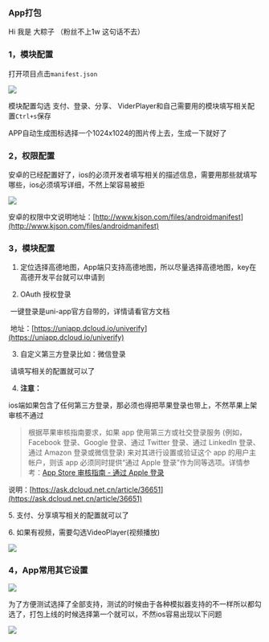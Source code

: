### App打包

Hi 我是 大粽子 （粉丝不上1w 这句话不去）

### 1，模块配置

打开项目点击`manifest.json`  

![](https://img.kancloud.cn/09/a6/09a6906968e38dc6c0c818ade58f18f0_1129x513.png)  

模块配置勾选 支付、登录、分享、 ViderPlayer和自己需要用的模块填写相关配置`Ctrl+s`保存  

APP自动生成图标选择一个1024x1024的图片传上去，生成一下就好了



### 2，权限配置  

安卓的已经配置好了，ios的必须开发者填写相关的描述信息，需要用那些就填写哪些，ios必须填写详细，不然上架容易被拒  

![](https://img.kancloud.cn/28/04/28046e9f5d867ec73b90cca44b5c556a_1278x557.png)  

安卓的权限中文说明地址：[http://www.kjson.com/files/androidmanifest](http://www.kjson.com/files/androidmanifest)  

### 3，模块配置

1.  定位选择高德地图，App端只支持高德地图，所以尽量选择高德地图，key在高德开发平台就可以申请到

2.  OAuth 授权登录  

​    一键登录是uni-app官方自带的，详情请看官方文档  

​    地址：[https://uniapp.dcloud.io/univerify](https://uniapp.dcloud.io/univerify)

3.  自定义第三方登录比如：微信登录  

​    请填写相关的配置就可以了

4.  **注意：**  

​    ios端如果包含了任何第三方登录，那必须也得把苹果登录也带上，不然苹果上架审核不通过



> 根据苹果审核指南要求，如果 app 使用第三方或社交登录服务 (例如，Facebook 登录、Google 登录、通过 Twitter 登录、通过 LinkedIn 登录、通过 Amazon 登录或微信登录) 来对其进行设置或验证这个 app 的用户主帐户，则该 app 必须同时提供“通过 Apple 登录”作为同等选项。详情参考：[App Store 审核指南 - 通过 Apple 登录](https://developer.apple.com/cn/app-store/review/guidelines/#sign-in-with-apple)



说明：[https://ask.dcloud.net.cn/article/36651](https://ask.dcloud.net.cn/article/36651)  

5\. 支付、分享填写相关的配置就可以了  

6\. 如果有视频，需要勾选VideoPlayer(视频播放)  

![](https://img.kancloud.cn/31/f3/31f32ef654d4005f1f0eeb2348cfeab7_257x53.png)



### 4，App常用其它设置  

![](https://img.kancloud.cn/5e/8c/5e8c1083866c0ca214c44d28d95a3136_708x163.png)  

为了方便测试选择了全部支持，测试的时候由于各种模拟器支持的不一样所以都勾选了，打包上线的时候选择第一个就可以，不然ios容易出现以下问题  

![](https://img.kancloud.cn/ef/4a/ef4a3e518d5555b5dc8d0f68067ffe47_200x345.png)